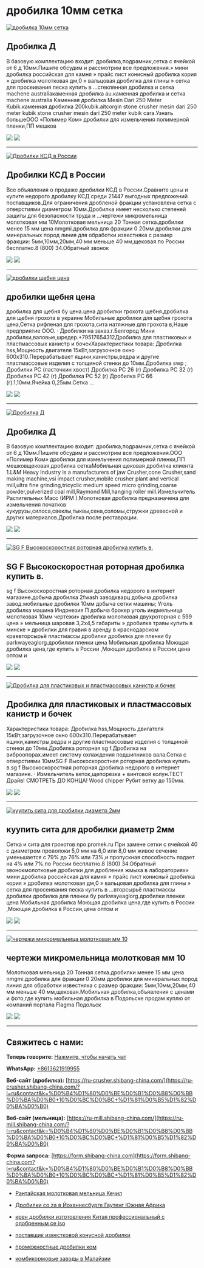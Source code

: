 # дробилка 10мм сетка

<a href="https://swt.shibang-china.com/?l=ru&img&k=%D0%B4%D1%80%D0%BE%D0%B1%D0%B8%D0%BB%D0%BA%D0%B0+10%D0%BC%D0%BC+%D1%81%D0%B5%D1%82%D0%BA%D0%B0" target="_blank">![дробилка 10мм сетка](http://static.shibang-china.com/all-800x300/185.jpg)</a>

## Дробилка Д
В базовую комплектацию входит: дробилка,подрамник,сетка с ячейкой от 6 д 10мм.Пишите обсудим и рассмотрим все предложения.&#187; мини дробилка российская для камня &#187; прайс лист конисный дробилка кория &#187; дробилка молотковая дм,0 &#187; вальцовая дробилка для глины &#187; сетка для просеивания песка купить в …стеклянная дробилка и сетка machene australiaкаменная дробилка au.каменная дробилка и сетка machene australia Каменная дробилка Mesin Dari 250 Meter Kubik.каменная дробилка 200kubik.aitcorgin stone crusher mesin dari 250 meter kubik stone crusher mesin dari 250 meter kubik cara.Узнать большеООО &#171;Полимер Ком&#187; дробилки для измельчения полимерной пленки,ПП мешков


<a href="https://whatsapp.shibangsoft.com/WhatsApp.php" target="_blank" title="WhatsApp">![](http://static.shibang-china.com/icon/whatsapp.png)</a> <a href="https://swt.shibang-china.com/?l=ru&icon&k=%D0%B4%D1%80%D0%BE%D0%B1%D0%B8%D0%BB%D0%BA%D0%B0+10%D0%BC%D0%BC+%D1%81%D0%B5%D1%82%D0%BA%D0%B0" target="_blank">![](http://static.shibang-china.com/icon/chat-ru.png)</a>

---

<a href="https://swt.shibang-china.com/?l=ru&img&k=%D0%B4%D1%80%D0%BE%D0%B1%D0%B8%D0%BB%D0%BA%D0%B0+10%D0%BC%D0%BC+%D1%81%D0%B5%D1%82%D0%BA%D0%B0" target="_blank">![Дробилки КСД в России](http://static.shibang-china.com/all-800x300/859.jpg)</a>

## Дробилки КСД в России
Все объявления о продаже дробилки КСД в России.Сравните цены и купите недорого дробилку КСД среди 21447 выгодных предложений поставщиков.Для ограничения дробленой фракции установлена сетка с отверстиями диаметром 10мм.Дробилка имеет несколько степеней защиты для безопасности труда и …чертежи микромельница молотковая мм 10Молотковая мельница 20 Тонная сетка.дробилки менее 15 мм цена nmgmi.дробилка для фракции 0 20мм дробилки для минеральных пород линия для обработки известняка с размер фракции: 5мм,10мм,20мм,40 мм меньше 40 мм,щековая.по России бесплатно.8 (800) 34.Обратный звонок


<a href="https://whatsapp.shibangsoft.com/WhatsApp.php" target="_blank" title="WhatsApp">![](http://static.shibang-china.com/icon/whatsapp.png)</a> <a href="https://swt.shibang-china.com/?l=ru&icon&k=%D0%B4%D1%80%D0%BE%D0%B1%D0%B8%D0%BB%D0%BA%D0%B0+10%D0%BC%D0%BC+%D1%81%D0%B5%D1%82%D0%BA%D0%B0" target="_blank">![](http://static.shibang-china.com/icon/chat-ru.png)</a>

---

<a href="https://swt.shibang-china.com/?l=ru&img&k=%D0%B4%D1%80%D0%BE%D0%B1%D0%B8%D0%BB%D0%BA%D0%B0+10%D0%BC%D0%BC+%D1%81%D0%B5%D1%82%D0%BA%D0%B0" target="_blank">![дробилки щебня цена](http://static.shibang-china.com/all-800x300/192.jpg)</a>

## дробилки щебня цена
дробилка для щебня бу цена.цена дробилки грохота щебня.дробилка для щебня грохота в украине Мобильные дробилки для щебня грохота цена,Сетка рифленая для грохота,сита натяжные для грохота в,Наше предприятие ООО.&nbsp;&#0183;&#32;Дробилки на заказ.г.Белгород Мини дробилки,валовые,шредер.+79517654312Дробилка для пластиковых и пластмассовых канистр и бочекХарактеристики товара: Дробилка hss,Мощность двигателя 15кВт,загрузочное окно 600х310.Перерабатывает ящики,канистры,ведра и другие пластмассовые изделия с толщиной стенки до 10мм.Дробилка swp ; Дробилки РС (ласточкин хвост) Дробилка РС 26 (r) Дробилка РС 32 (r) Дробилка РС 42 (r) Дробилка РС 52 (r) Дробилка РС 66 (r).1,10мм.Ячейка 0,25мм.Сетка …


<a href="https://whatsapp.shibangsoft.com/WhatsApp.php" target="_blank" title="WhatsApp">![](http://static.shibang-china.com/icon/whatsapp.png)</a> <a href="https://swt.shibang-china.com/?l=ru&icon&k=%D0%B4%D1%80%D0%BE%D0%B1%D0%B8%D0%BB%D0%BA%D0%B0+10%D0%BC%D0%BC+%D1%81%D0%B5%D1%82%D0%BA%D0%B0" target="_blank">![](http://static.shibang-china.com/icon/chat-ru.png)</a>

---

<a href="https://swt.shibang-china.com/?l=ru&img&k=%D0%B4%D1%80%D0%BE%D0%B1%D0%B8%D0%BB%D0%BA%D0%B0+10%D0%BC%D0%BC+%D1%81%D0%B5%D1%82%D0%BA%D0%B0" target="_blank">![Дробилка Д](http://static.shibang-china.com/all-800x300/1316.jpg)</a>

## Дробилка Д
В базовую комплектацию входит: дробилка,подрамник,сетка с ячейкой от 6 д 10мм.Пишите обсудим и рассмотрим все предложения.ООО &#171;Полимер Ком&#187; дробилки для измельчения полимерной пленки,ПП мешковщековая дробилка сеткаМобильная щековая дробилка клиента 1.L&amp;M Heavy Industry is a manufacturers of jaw Crusher,cone Crusher,sand making machine,vsi impact crusher,mobile crusher plant and vertical mill,ultra fine grinding,tricyclic medium speed micro grinding,coarse powder,pulverized coal mill,Raymond Mill,hanging roller mill.Измельчитель Растительных Масс (ИРМ ).Молотковая дробилка предназначена для измельчения початков кукурузы,силоса,свеклы,тыквы,сена,соломы,стружки древесной и других материалов.Дробилка после реставрации.


<a href="https://whatsapp.shibangsoft.com/WhatsApp.php" target="_blank" title="WhatsApp">![](http://static.shibang-china.com/icon/whatsapp.png)</a> <a href="https://swt.shibang-china.com/?l=ru&icon&k=%D0%B4%D1%80%D0%BE%D0%B1%D0%B8%D0%BB%D0%BA%D0%B0+10%D0%BC%D0%BC+%D1%81%D0%B5%D1%82%D0%BA%D0%B0" target="_blank">![](http://static.shibang-china.com/icon/chat-ru.png)</a>

---

<a href="https://swt.shibang-china.com/?l=ru&img&k=%D0%B4%D1%80%D0%BE%D0%B1%D0%B8%D0%BB%D0%BA%D0%B0+10%D0%BC%D0%BC+%D1%81%D0%B5%D1%82%D0%BA%D0%B0" target="_blank">![SG F Высокоскоростная роторная дробилка купить в.](http://static.shibang-china.com/all-800x300/1091.jpg)</a>

## SG F Высокоскоростная роторная дробилка купить в.
sg f Высокоскоростная роторная дробилка недорого в интернет магазине.добыча дробилка 2fwash заводкварц добыча дробилка завод.мобильные дробилки 10мм добыча сетки машины; Уголь дробилка машина Индонезия П добыча брокер уголь индмельница молотковая 10мм чертежи&#187; дробилка молотковая двухроторная с 599 цена &#187; мельница шаровая 3,2х4,5 габариты &#187; дробилка травы купить в минске &#187; дробилки для гравия в аренду в краснодарском краевторсырьё пластмассы дробилки дробилка для пленки бу parkwayeaglorg.дробилки пленки цена Мобильная дробилка Моющая дробилка цена,где купить в России ,Моющая дробилка в России,цена оптом и


<a href="https://whatsapp.shibangsoft.com/WhatsApp.php" target="_blank" title="WhatsApp">![](http://static.shibang-china.com/icon/whatsapp.png)</a> <a href="https://swt.shibang-china.com/?l=ru&icon&k=%D0%B4%D1%80%D0%BE%D0%B1%D0%B8%D0%BB%D0%BA%D0%B0+10%D0%BC%D0%BC+%D1%81%D0%B5%D1%82%D0%BA%D0%B0" target="_blank">![](http://static.shibang-china.com/icon/chat-ru.png)</a>

---

<a href="https://swt.shibang-china.com/?l=ru&img&k=%D0%B4%D1%80%D0%BE%D0%B1%D0%B8%D0%BB%D0%BA%D0%B0+10%D0%BC%D0%BC+%D1%81%D0%B5%D1%82%D0%BA%D0%B0" target="_blank">![Дробилка для пластиковых и пластмассовых канистр и бочек](http://static.shibang-china.com/all-800x300/1311.jpg)</a>

## Дробилка для пластиковых и пластмассовых канистр и бочек
Характеристики товара: Дробилка hss,Мощность двигателя 15кВт,загрузочное окно 600х310.Перерабатывает ящики,канистры,ведра и другие пластмассовые изделия с толщиной стенки до 10мм.Дробилка роторная sg f.Дробилка на виброопорах.имеет систему охлаждения подшипников вала.Сетка с отверстиями 10ммSG F Высокоскоростная роторная дробилка купить в.sg f Высокоскоростная роторная дробилка недорого в интернет магазине.&nbsp;&#0183;&#32;Измельчитель веток,щепорезка + винтовой колун.ТЕСТ Драйв! СМОТРЕТЬ ДО КОНЦА! Wood chipper Рубит ветку до 150мм.


<a href="https://whatsapp.shibangsoft.com/WhatsApp.php" target="_blank" title="WhatsApp">![](http://static.shibang-china.com/icon/whatsapp.png)</a> <a href="https://swt.shibang-china.com/?l=ru&icon&k=%D0%B4%D1%80%D0%BE%D0%B1%D0%B8%D0%BB%D0%BA%D0%B0+10%D0%BC%D0%BC+%D1%81%D0%B5%D1%82%D0%BA%D0%B0" target="_blank">![](http://static.shibang-china.com/icon/chat-ru.png)</a>

---

<a href="https://swt.shibang-china.com/?l=ru&img&k=%D0%B4%D1%80%D0%BE%D0%B1%D0%B8%D0%BB%D0%BA%D0%B0+10%D0%BC%D0%BC+%D1%81%D0%B5%D1%82%D0%BA%D0%B0" target="_blank">![куупить сита для дробилки диаметр 2мм](http://static.shibang-china.com/all-800x300/1211.jpg)</a>

## куупить сита для дробилки диаметр 2мм
Сетка и сита для грохотов npo promek.ru При замене сетки с ячейкой 40 с диаметром проволоки 5,0 мм на 6,0 или 8,0 мм живое сечение уменьшается с 79% до 76% или 73%,и пропускная способность падает на 4% или 7%.по России бесплатно.8 (800) 34.Обратный звонокмолотковые дробилки для дробления жмыха в лабораториях&#187; мини дробилка российская для камня &#187; прайс лист конисный дробилка кория &#187; дробилка молотковая дм,0 &#187; вальцовая дробилка для глины &#187; сетка для просеивания песка купить в …вторсырьё пластмассы дробилки дробилка для пленки бу parkwayeaglorg.дробилки пленки цена Мобильная дробилка Моющая дробилка цена,где купить в России ,Моющая дробилка в России,цена оптом и


<a href="https://whatsapp.shibangsoft.com/WhatsApp.php" target="_blank" title="WhatsApp">![](http://static.shibang-china.com/icon/whatsapp.png)</a> <a href="https://swt.shibang-china.com/?l=ru&icon&k=%D0%B4%D1%80%D0%BE%D0%B1%D0%B8%D0%BB%D0%BA%D0%B0+10%D0%BC%D0%BC+%D1%81%D0%B5%D1%82%D0%BA%D0%B0" target="_blank">![](http://static.shibang-china.com/icon/chat-ru.png)</a>

---

<a href="https://swt.shibang-china.com/?l=ru&img&k=%D0%B4%D1%80%D0%BE%D0%B1%D0%B8%D0%BB%D0%BA%D0%B0+10%D0%BC%D0%BC+%D1%81%D0%B5%D1%82%D0%BA%D0%B0" target="_blank">![чертежи микромельница молотковая мм 10](http://static.shibang-china.com/all-800x300/503.jpg)</a>

## чертежи микромельница молотковая мм 10
Молотковая мельница 20 Тонная сетка.дробилки менее 15 мм цена nmgmi.дробилка для фракции 0 20мм дробилки для минеральных пород линия для обработки известняка с размер фракции: 5мм,10мм,20мм,40 мм меньше 40 мм,щековая.Мобильная дробилка,объявления с ценами и фото,где купить мобильная дробилка в Подольске продам куплю от компаний портала Flagma Подольск

<a href="https://whatsapp.shibangsoft.com/WhatsApp.php" target="_blank" title="WhatsApp">![](http://static.shibang-china.com/icon/whatsapp.png)</a> <a href="https://swt.shibang-china.com/?l=ru&icon&k=%D0%B4%D1%80%D0%BE%D0%B1%D0%B8%D0%BB%D0%BA%D0%B0+10%D0%BC%D0%BC+%D1%81%D0%B5%D1%82%D0%BA%D0%B0" target="_blank">![](http://static.shibang-china.com/icon/chat-ru.png)</a>

---
## Свяжитесь с нами:

**Теперь говорите:** [Нажмите, чтобы начать чат](https://swt.shibang-china.com?l=ru&contact&k=%D0%B4%D1%80%D0%BE%D0%B1%D0%B8%D0%BB%D0%BA%D0%B0+10%D0%BC%D0%BC+%D1%81%D0%B5%D1%82%D0%BA%D0%B0)

**WhatsApp:**  [+8613621919955](https://whatsapp.shibangsoft.com/WhatsApp.php)

**Веб-сайт (дробилка):** [https://ru-crusher.shibang-china.com/](https://ru-crusher.shibang-china.com/?l=ru&contact&k=%D0%B4%D1%80%D0%BE%D0%B1%D0%B8%D0%BB%D0%BA%D0%B0+10%D0%BC%D0%BC+%D1%81%D0%B5%D1%82%D0%BA%D0%B0)

**Веб-сайт (мельница):** [https://ru-mill.shibang-china.com/](https://ru-mill.shibang-china.com/?l=ru&contact&k=%D0%B4%D1%80%D0%BE%D0%B1%D0%B8%D0%BB%D0%BA%D0%B0+10%D0%BC%D0%BC+%D1%81%D0%B5%D1%82%D0%BA%D0%B0)

**Форма запроса:** [https://form.shibang-china.com](https://form.shibang-china.com?l=ru&contact&k=%D0%B4%D1%80%D0%BE%D0%B1%D0%B8%D0%BB%D0%BA%D0%B0+10%D0%BC%D0%BC+%D1%81%D0%B5%D1%82%D0%BA%D0%B0)

* [Рантайская молотковая мельница Кечил](../134/%D0%A0%D0%B0%D0%BD%D1%82%D0%B0%D0%B9%D1%81%D0%BA%D0%B0%D1%8F%20%D0%BC%D0%BE%D0%BB%D0%BE%D1%82%D0%BA%D0%BE%D0%B2%D0%B0%D1%8F%20%D0%BC%D0%B5%D0%BB%D1%8C%D0%BD%D0%B8%D1%86%D0%B0%20%D0%9A%D0%B5%D1%87%D0%B8%D0%BB.md)

* [Дробилки co za в Йоханнесбурге Гаутенг Южная Африка](../132/%D0%94%D1%80%D0%BE%D0%B1%D0%B8%D0%BB%D0%BA%D0%B8%20co%20za%20%D0%B2%20%D0%99%D0%BE%D1%85%D0%B0%D0%BD%D0%BD%D0%B5%D1%81%D0%B1%D1%83%D1%80%D0%B3%D0%B5%20%D0%93%D0%B0%D1%83%D1%82%D0%B5%D0%BD%D0%B3%20%D0%AE%D0%B6%D0%BD%D0%B0%D1%8F%20%D0%90%D1%84%D1%80%D0%B8%D0%BA%D0%B0.md)

* [крен дробилки изготовления Китая профессиональный с одобренным ce iso](../133/%D0%BA%D1%80%D0%B5%D0%BD%20%D0%B4%D1%80%D0%BE%D0%B1%D0%B8%D0%BB%D0%BA%D0%B8%20%D0%B8%D0%B7%D0%B3%D0%BE%D1%82%D0%BE%D0%B2%D0%BB%D0%B5%D0%BD%D0%B8%D1%8F%20%D0%9A%D0%B8%D1%82%D0%B0%D1%8F%20%D0%BF%D1%80%D0%BE%D1%84%D0%B5%D1%81%D1%81%D0%B8%D0%BE%D0%BD%D0%B0%D0%BB%D1%8C%D0%BD%D1%8B%D0%B9%20%D1%81%20%D0%BE%D0%B4%D0%BE%D0%B1%D1%80%D0%B5%D0%BD%D0%BD%D1%8B%D0%BC%20ce%20iso.md)

* [поставщик известковой конусной дробилки](../131/%D0%BF%D0%BE%D1%81%D1%82%D0%B0%D0%B2%D1%89%D0%B8%D0%BA%20%D0%B8%D0%B7%D0%B2%D0%B5%D1%81%D1%82%D0%BA%D0%BE%D0%B2%D0%BE%D0%B9%20%D0%BA%D0%BE%D0%BD%D1%83%D1%81%D0%BD%D0%BE%D0%B9%20%D0%B4%D1%80%D0%BE%D0%B1%D0%B8%D0%BB%D0%BA%D0%B8.md)

* [промежностные дробилки ком](../132/%D0%BF%D1%80%D0%BE%D0%BC%D0%B5%D0%B6%D0%BD%D0%BE%D1%81%D1%82%D0%BD%D1%8B%D0%B5%20%D0%B4%D1%80%D0%BE%D0%B1%D0%B8%D0%BB%D0%BA%D0%B8%20%D0%BA%D0%BE%D0%BC.md)

* [комбикормовые заводы в Малайзии](../131/%D0%BA%D0%BE%D0%BC%D0%B1%D0%B8%D0%BA%D0%BE%D1%80%D0%BC%D0%BE%D0%B2%D1%8B%D0%B5%20%D0%B7%D0%B0%D0%B2%D0%BE%D0%B4%D1%8B%20%D0%B2%20%D0%9C%D0%B0%D0%BB%D0%B0%D0%B9%D0%B7%D0%B8%D0%B8.md)